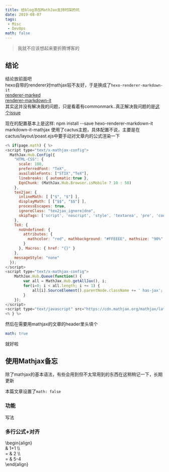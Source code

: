 ```yaml
---
title: 给blog添加MathJax支持时踩的坑
date: 2019-08-07
tags:
 - Misc
 - DevOps
math: false
---
```


> 我就不应该想起来要折腾博客的

## 结论

结论放前面吧  
hexo自带的renderer对mathjax较不友好，于是换成了`hexo-renderer-markdown-it`  
[renderer-marked](https://github.com/hexojs/hexo-renderer-marked)  
[renderer-markdown-it](https://github.com/hexojs/hexo-renderer-markdown-it)  
其实这并没有解决我的问题，只是看着有commonmark..真正解决我问题的是[这个issue](https://github.com/hexojs/hexo-renderer-markdown-it/issues/36)

现在的配置基本上是这样:
npm install --save hexo-renderer-markdown-it markdown-it-mathjax
使用了cactus主题，具体配置不说，主要是在cactus/layout/poast.ejs中要手动对文章内的公式渲染一下

```js
<% if(page.math) { %>
<script type="text/x-mathjax-config">
  MathJax.Hub.Config({
    "HTML-CSS": { 
      scale: 100,
      preferredFont: "TeX",
      availableFonts: ["STIX","TeX"],
      linebreaks: { automatic:true },
      EqnChunk: (MathJax.Hub.Browser.isMobile ? 10 : 50)
    },
    tex2jax: { 
      inlineMath: [ ["$", "$"] ],
      displayMath: [ ["$$", "$$"] ],
      processEscapes: true,
      ignoreClass: "tex2jax_ignore|dno",
      skipTags: ['script', 'noscript', 'style', 'textarea', 'pre', 'code']
    },
    TeX: {
      noUndefined: {
        attributes: {
          mathcolor: "red", mathbackground: "#FFEEEE", mathsize: "90%"
        }
      }, Macros: { href: "{}" } 
    },
    messageStyle: "none"
  }); 
</script>
<script type="text/x-mathjax-config">
    MathJax.Hub.Queue(function() {
        var all = MathJax.Hub.getAllJax(), i;
        for(i=0; i < all.length; i += 1) {
            all[i].SourceElement().parentNode.className += ' has-jax';
        }
    });
</script>
<script type="text/javascript" src="https://cdn.mathjax.org/mathjax/latest/MathJax.js?config=TeX-AMS-MML_HTMLorMML"></script>
<% } %>
```

然后在需要用mathjax的文章的header里头填个
```yml
math: true
```
就好啦

## 使用Mathjax备忘

  除了mathjax的基本语法，有些会用到但不太常用到的东西在这稍稍记一下，长期更新

  本篇文章设置了`math: false`

### 功能

写法

### 多行公式+对齐

\begin{align}  
& 1+1 \\\\  
= & 2 \\\\  
= & 5-4  
\end{align}